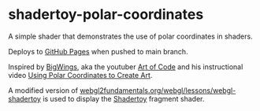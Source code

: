 # shadertoy-polar-coordinates

A simple shader that demonstrates the use of polar coordinates in shaders.

Deploys to [GitHub Pages](https://modster.github.io/shadertoy-polar-coordinates/) when pushed to main branch.

Inspired by [BigWings](https://www.shadertoy.com/user/BigWIngs), aka the youtuber
[Art of Code](https://www.youtube.com/c/TheArtofCodeIsCool/about) and his instructional video [Using Polar Coordinates to Create Art](https://youtu.be/r1UOB8NVE8I).


A modified version of [webgl2fundamentals.org/webgl/lessons/webgl-shadertoy](https://webgl2fundamentals.org/webgl/lessons/webgl-shadertoy.html) is used to display the [Shadertoy](https://shadertoy.com) fragment shader.
